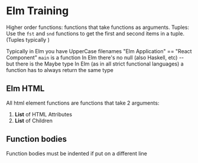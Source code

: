 # Elm Training

Higher order functions: functions that take functions as arguments.
Tuples: Use the `fst` and `snd` functions to get the first and second items in a tuple. (Tuples typically )

Typically in Elm you have UpperCase filenames
"Elm Application" == "React Component"
`main` is a function
In Elm there's no null (also Haskell, etc) -- but there is the Maybe type
In Elm (as in all strict functional languages) a function has to always return the same type

## Elm HTML

All html element functions are functions that take 2 arguments:

1. **List** of HTML Attributes
1. **List** of Children

## Function bodies

Function bodies must be indented if put on a different line
